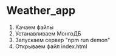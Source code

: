 # Weather_app
1. Качаем файлы
2. Устанавливаем МонгоДБ
3. Запускаем сервер "npm run demon"
4. Открываем файл index.html
